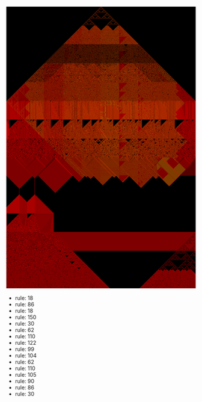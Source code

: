 ![photo](./output.png) 
 * rule: 18
* rule: 86
* rule: 18
* rule: 150
* rule: 30
* rule: 62
* rule: 110
* rule: 122
* rule: 99
* rule: 104
* rule: 62
* rule: 110
* rule: 105
* rule: 90
* rule: 86
* rule: 30
